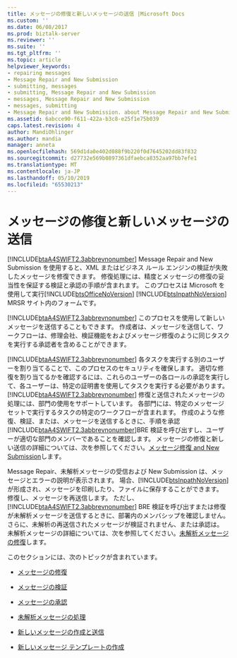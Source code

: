 ```yaml
---
title: メッセージの修復と新しいメッセージの送信 |Microsoft Docs
ms.custom: ''
ms.date: 06/08/2017
ms.prod: biztalk-server
ms.reviewer: ''
ms.suite: ''
ms.tgt_pltfrm: ''
ms.topic: article
helpviewer_keywords:
- repairing messages
- Message Repair and New Submission
- submitting, messages
- submitting, Message Repair and New Submission
- messages, Message Repair and New Submission
- messages, submitting
- Message Repair and New Submission. about Message Repair and New Submission
ms.assetid: 6abcce90-f611-422a-b3c8-e25f1e75b039
caps.latest.revision: 4
author: MandiOhlinger
ms.author: mandia
manager: anneta
ms.openlocfilehash: 569d1da0e402d088f9b220f0d7645202dd83f832
ms.sourcegitcommit: d27732e569b0897361dfaebca8352aa97bb7efe1
ms.translationtype: MT
ms.contentlocale: ja-JP
ms.lasthandoff: 05/10/2019
ms.locfileid: "65530213"
---
```

# <a name="repairing-messages-and-submitting-new-messages"></a>メッセージの修復と新しいメッセージの送信
[!INCLUDE[btaA4SWIFT2.3abbrevnonumber](../../includes/btaa4swift2-3abbrevnonumber-md.md)] Message Repair and New Submission を使用すると、XML またはビジネス ルール エンジンの検証が失敗したメッセージを修復できます。 修復処理には、精度とメッセージの修復の妥当性を保証する検証と承認の手順が含まれます。 このプロセスは Microsoft を使用して実行[!INCLUDE[btsOfficeNoVersion](../../includes/btsofficenoversion-md.md)] [!INCLUDE[btsInpathNoVersion](../../includes/btsinpathnoversion-md.md)] MRSR サイト内のフォームです。  
  
 [!INCLUDE[btaA4SWIFT2.3abbrevnonumber](../../includes/btaa4swift2-3abbrevnonumber-md.md)] このプロセスを使用して新しいメッセージを送信することもできます。 作成者は、メッセージを送信して、ワークフローは、修理会社、検証機能をおよびメッセージ修復のように同じタスクを実行する承認者を含めることができます。  
  
 [!INCLUDE[btaA4SWIFT2.3abbrevnonumber](../../includes/btaa4swift2-3abbrevnonumber-md.md)] 各タスクを実行する別のユーザーを割り当てることで、このプロセスのセキュリティを確保します。 適切な修復を割り当てるかを確認するには、これらのユーザーの各ロールの承認を実行して、各ユーザーは、特定の証明書を使用してタスクを実行する必要があります。 [!INCLUDE[btaA4SWIFT2.3abbrevnonumber](../../includes/btaa4swift2-3abbrevnonumber-md.md)] 修復と送信されたメッセージの処理には、部門の使用をサポートしています。 各部門には、特定のメッセージ セットで実行するタスクの特定のワークフローが含まれます。 作成のような修復、検証、または、メッセージを送信するときに、手順を承認[!INCLUDE[btaA4SWIFT2.3abbrevnonumber](../../includes/btaa4swift2-3abbrevnonumber-md.md)]BRE 検証を呼び出すし、ユーザーが適切な部門のメンバーであることを確認します。 メッセージの修復と新しい送信の詳細については、次を参照してください。[メッセージ修復 and New Submission](../../adapters-and-accelerators/accelerator-swift/message-repair-and-new-submission.md)します。  
  
 Message Repair、未解析メッセージの受信および New Submission は、メッセージとエラーの説明が表示されます。 場合、[!INCLUDE[btsInpathNoVersion](../../includes/btsinpathnoversion-md.md)]が形成され、メッセージを印刷したり、ファイルに保存することができます。 修復し、メッセージを再送信します。 ただし、 [!INCLUDE[btaA4SWIFT2.3abbrevnonumber](../../includes/btaa4swift2-3abbrevnonumber-md.md)] BRE 検証を呼び出すまたは修復が未解析メッセージを送信するときに、部署内のメンバシップを確認しません。 さらに、未解析の再送信されたメッセージが検証されません、または承認は。 未解析メッセージの詳細については、次を参照してください。[未解析メッセージの修復](../../adapters-and-accelerators/accelerator-swift/repairing-unparsed-messages.md)します。  
  
 このセクションには、次のトピックが含まれています。  
  
-   [メッセージの修復](../../adapters-and-accelerators/accelerator-swift/repairing-a-message.md)  
  
-   [メッセージの検証](../../adapters-and-accelerators/accelerator-swift/verifying-a-message.md)  
  
-   [メッセージの承認](../../adapters-and-accelerators/accelerator-swift/approving-a-message.md)  
  
-   [未解析メッセージの処理](../../adapters-and-accelerators/accelerator-swift/handling-an-unparsed-message.md)  
  
-   [新しいメッセージの作成と送信](../../adapters-and-accelerators/accelerator-swift/creating-and-submitting-a-new-message.md)  
  
-   [新しいメッセージ テンプレートの作成](../../adapters-and-accelerators/accelerator-swift/creating-a-new-message-template.md)